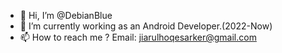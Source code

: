 - 👋 Hi, I’m @DebianBlue
- 🌱 I’m currently working as an Android Developer.(2022-Now)
- 📫 How to reach me ? Email: jiarulhoqesarker@gmail.com

<!---
DebianBlue/DebianBlue is a ✨ special ✨ repository because its `README.md` (this file) appears on your GitHub profile.
You can click the Preview link to take a look at your changes.
--->
